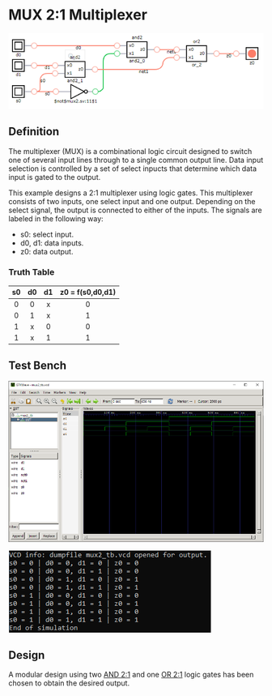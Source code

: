 # MUX 2:1 Multiplexer

![mux2 synthesis](./synthesis.png "MUX 2:1 Synthesis")

## Definition
The multiplexer (MUX) is a combinational logic circuit designed to switch one of several input lines through to a single common output line. Data input selection is controlled by a set of select inpucts that determine which data input is gated to the output. 

This example designs a 2:1 multiplexer using logic gates. This multiplexer consists of two inputs, one select input and one output. Depending on the select signal, the output is connected to either of the inputs. The signals are labeled in the following way:

* s0: select input.
* d0, d1: data inputs.
* z0: data output.

### Truth Table
|s0 | d0 | d1 |z0 = f(s0,d0,d1)|
|:---:|:---:|:---:|:---:|
|0| 0| x| 0|
|0| 1| x| 1|
|1| x| 0| 0|
|1| x| 1| 1|

## Test Bench
![mux2 tb](./mux2_tb.png "MUX 2:1 Test Bench")

![mux2 info](./vcd_info.png "MUX 2:1 VCD Info")

## Design
A modular design using two [AND 2:1](../and2/README.md) and one [OR 2:1](../or2/README.md) logic gates has been chosen to obtain the desired output.